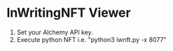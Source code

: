 # InWritingNFT Viewer
1. Set your Alchemy API key.
2. Execute python NFT i.e. "python3 iwnft.py -x 8077"
